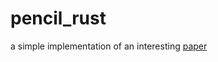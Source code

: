 # pencil_rust

a simple implementation of an interesting [paper](http://www.cse.cuhk.edu.hk/~leojia/projects/pencilsketch/npar12_pencil.pdf)

